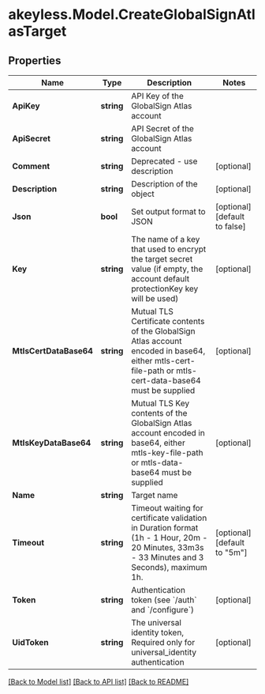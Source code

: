 # akeyless.Model.CreateGlobalSignAtlasTarget

## Properties

Name | Type | Description | Notes
------------ | ------------- | ------------- | -------------
**ApiKey** | **string** | API Key of the GlobalSign Atlas account | 
**ApiSecret** | **string** | API Secret of the GlobalSign Atlas account | 
**Comment** | **string** | Deprecated - use description | [optional] 
**Description** | **string** | Description of the object | [optional] 
**Json** | **bool** | Set output format to JSON | [optional] [default to false]
**Key** | **string** | The name of a key that used to encrypt the target secret value (if empty, the account default protectionKey key will be used) | [optional] 
**MtlsCertDataBase64** | **string** | Mutual TLS Certificate contents of the GlobalSign Atlas account encoded in base64, either mtls-cert-file-path or mtls-cert-data-base64 must be supplied | [optional] 
**MtlsKeyDataBase64** | **string** | Mutual TLS Key contents of the GlobalSign Atlas account encoded in base64, either mtls-key-file-path or mtls-data-base64 must be supplied | [optional] 
**Name** | **string** | Target name | 
**Timeout** | **string** | Timeout waiting for certificate validation in Duration format (1h - 1 Hour, 20m - 20 Minutes, 33m3s - 33 Minutes and 3 Seconds), maximum 1h. | [optional] [default to "5m"]
**Token** | **string** | Authentication token (see &#x60;/auth&#x60; and &#x60;/configure&#x60;) | [optional] 
**UidToken** | **string** | The universal identity token, Required only for universal_identity authentication | [optional] 

[[Back to Model list]](../README.md#documentation-for-models) [[Back to API list]](../README.md#documentation-for-api-endpoints) [[Back to README]](../README.md)

